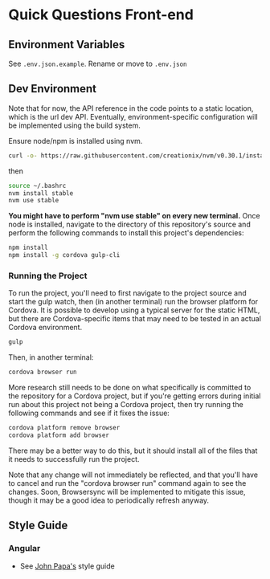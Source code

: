 # Quick Questions Front-end

## Environment Variables

See `.env.json.example`.  Rename or move to `.env.json`

## Dev Environment

Note that for now, the API reference in the code points to a static location, which is the url dev API.  Eventually, environment-specific configuration will be implemented using the build system.

Ensure node/npm is installed using nvm.

```sh
curl -o- https://raw.githubusercontent.com/creationix/nvm/v0.30.1/install.sh | bash
```
then

```sh
source ~/.bashrc
nvm install stable
nvm use stable
```

**You might have to perform "nvm use stable" on every new terminal.**  Once node is installed, navigate to the directory of this repository's source and perform the following commands to install this project's dependencies:

```sh
npm install
npm install -g cordova gulp-cli
```

### Running the Project

To run the project, you'll need to first navigate to the project source and start the gulp watch, then (in another terminal) run the browser platform for Cordova.  It is possible to develop using a typical server for the static HTML, but there are Cordova-specific items that may need to be tested in an actual Cordova environment.

```sh
gulp
```
Then, in another terminal:
```sh
cordova browser run
```

More research still needs to be done on what specifically is committed to the repository for a Cordova project, but if you're getting errors during initial run about this project not being a Cordova project, then try running the following commands and see if it fixes the issue:

```sh
cordova platform remove browser
cordova platform add browser
```

There may be a better way to do this, but it should install all of the files that it needs to successfully run the project.

Note that any change will not immediately be reflected, and that you'll have to cancel and run the "cordova browser run" command again to see the changes.  Soon, Browsersync will be implemented to mitigate this issue, though it may be a good idea to periodically refresh anyway.

## Style Guide

### Angular

* See [John Papa's](https://github.com/johnpapa/angular-styleguide) style guide
